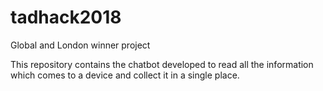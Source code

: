 # tadhack2018
Global and London winner project

This repository contains the chatbot developed to read all the information which comes to a device 
and collect it in a single place.

